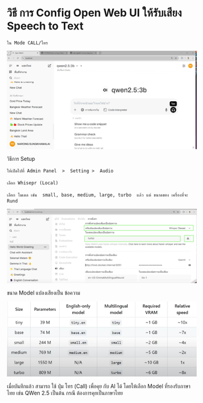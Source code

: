 # วิธี การ Config Open Web UI  ให้รับเสียง Speech to Text

    ใน Mode CALL/โทร

![1740883152856](image/Readme/1740883152856.png)


วิธีการ Setup 

    ให้เปิดไปที่ Admin Panel  >  Setting >  Audio

    เลือก Whisepr (Local)

    เลือก โมเดล เช่น  small, base, medium, large, turbo  แล้ว แต่ ขนาดของ เครื่องที่จะ Rund

![1740910177517](image/Readme/1740910177517.png)

ขนาด Model แปลงเสียงเป็น ข้อความ

![1740910281879](image/Readme/1740910281879.png)

เมื่อบันทึกแล้ว สามารถ ใช้ ปุ่ม โทร (Call)  เพื่อคุย กับ AI  ได้ โดยให้เลือก Model ที่รองรับภาษาไทย เช่น QWen 2.5  เป็นต้น กรณี ต้องการคุยเป็นภาษาไทย
